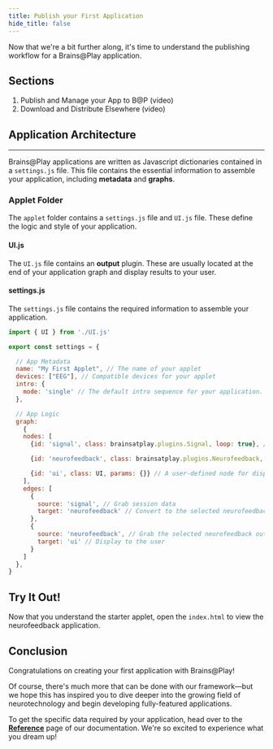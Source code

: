 ```yaml
---
title: Publish your First Application
hide_title: false
---
```


<!-- ![Your First Applet](../../../static/img/02-your-first-applet/header.png) -->

<!-- ## Overview
--- -->
Now that we're a bit further along, it's time to understand the publishing workflow for a Brains@Play application.

## Sections
1. Publish and Manage your App to B@P (video)
2. Download and Distribute Elsewhere (video)


## Application Architecture
---
Brains@Play applications are written as Javascript dictionaries contained in a `settings.js` file. This file contains the essential information to assemble your application, including **metadata** and **graphs**.

### Applet Folder
The `applet` folder contains a `settings.js` file and `UI.js` file. These define the logic and style of your application.

#### UI.js 
The `UI.js` file contains an **output** plugin. These are usually located at the end of your application graph and display results to your user.

#### settings.js
The `settings.js` file contains the required information to assemble your application.
 
```javascript
import { UI } from './UI.js'

export const settings = {

  // App Metadata
  name: "My First Applet", // The name of your applet
  devices: ["EEG"], // Compatible devices for your applet
  intro: {
    mode: 'single' // The default intro sequence for your application. Leave blank for no intro.
  },

  // App Logic
  graph:
    {
    nodes: [
      {id: 'signal', class: brainsatplay.plugins.Signal, loop: true}, // A default node from Brains@Play that grabs session data

      {id: 'neurofeedback', class: brainsatplay.plugins.Neurofeedback, params: {}}, // A default node from Brains@Play to process session data into neurofeedback outputs

      {id: 'ui', class: UI, params: {}} // A user-defined node for displaying neurofeedback results
    ],
    edges: [
      {
        source: 'signal', // Grab session data
        target: 'neurofeedback' // Convert to the selected neurofeedback output
      },
      {
        source: 'neurofeedback', // Grab the selected neurofeedback output
        target: 'ui' // Display to the user
      }
    ]
  },
}

```

## Try It Out!
Now that you understand the starter applet, open the `index.html` to view the neurofeedback application.

## Conclusion
Congratulations on creating your first application with Brains@Play! 

Of course, there's much more that can be done with our framework—but we hope this has inspired you to dive deeper into the growing field of neurotechnology and begin developing fully-featured applications. 

To get the specific data required by your application, head over to the [**Reference**](../reference) page of our documentation. We're so excited to experience what you dream up!
